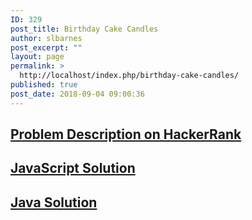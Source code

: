 ```yaml
---
ID: 329
post_title: Birthday Cake Candles
author: slbarnes
post_excerpt: ""
layout: page
permalink: >
  http://localhost/index.php/birthday-cake-candles/
published: true
post_date: 2018-09-04 09:00:36
---
```

## <a href="https://www.hackerrank.com/challenges/alex-vs-fedor" target="_blank" rel="noopener">Problem Description on HackerRank</a>

## [JavaScript Solution][1]

## [Java Solution][2]

 [1]: /index.php/alex-vs-fedor/alex-vs-fedor-javascript
 [2]: /index.php/alex-vs-fedor/alex-vs-fedor-java
